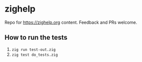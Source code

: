 # zighelp

Repo for https://zighelp.org content. Feedback and PRs welcome.

## How to run the tests

1. `zig run test-out.zig`
2. `zig test do_tests.zig`
